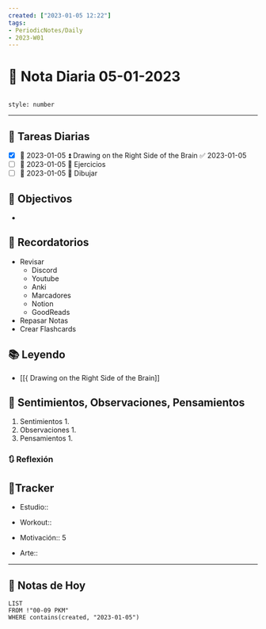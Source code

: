 ```yaml
---
created: ["2023-01-05 12:22"]
tags:
- PeriodicNotes/Daily
- 2023-W01
---
```


# 📅 Nota Diaria 05-01-2023
```toc

style: number

```

---
## 🔷 Tareas Diarias
- [x] 📅 2023-01-05 ⏫ Drawing on the Right Side of the Brain ✅ 2023-01-05
- [ ] 📅 2023-01-05 🔼 Ejercicios
- [ ] 📅 2023-01-05 🔼 Dibujar

## 🎯 Objectivos
- 
## 📕 Recordatorios
- Revisar
	- Discord
	- Youtube
	- Anki
	- Marcadores
	- Notion
	- GoodReads
- Repasar Notas
- Crear Flashcards

## 📚 Leyendo
- [[{ Drawing on the Right Side of the Brain]]
## 💬 Sentimientos, Observaciones, Pensamientos 
1. Sentimientos
	1. 
2. Observaciones
	1. 
3. Pensamientos
	1. 
### 🔃 Reflexión

## 🔷Tracker

- Estudio::

- Workout::

- Motivación:: 5

- Arte::
---

## 📅 Notas de Hoy
```dataview
LIST 
FROM !"00-09 PKM" 
WHERE contains(created, "2023-01-05")
```